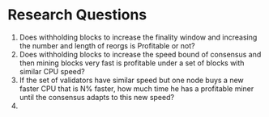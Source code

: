 # Research Questions

1. Does withholding blocks to increase the finality window and increasing the number and length of reorgs is Profitable or not?
2. Does withholding blocks to increase the speed bound of consensus and then mining blocks very fast is profitable under a set of blocks with similar CPU speed?
3. If the set of validators have similar speed but one node buys a new faster CPU that is N% faster, how much time he has a profitable miner until the consensus adapts to this new speed?
4. 
